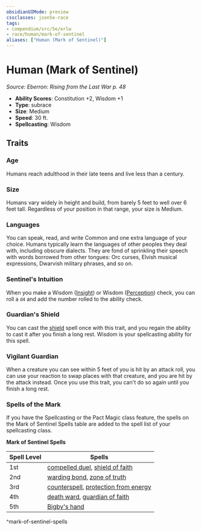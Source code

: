 ```yaml
---
obsidianUIMode: preview
cssclasses: json5e-race
tags:
- compendium/src/5e/erlw
- race/human/mark-of-sentinel
aliases: ["Human (Mark of Sentinel)"]
---
```

# Human (Mark of Sentinel)
*Source: Eberron: Rising from the Last War p. 48*  

- **Ability Scores**: Constitution +2, Wisdom +1
- **Type**: subrace
- **Size**: Medium
- **Speed**: 30 ft.
- **Spellcasting**: Wisdom

## Traits

### Age

Humans reach adulthood in their late teens and live less than a century.

### Size

Humans vary widely in height and build, from barely 5 feet to well over 6 feet tall. Regardless of your position in that range, your size is Medium.

### Languages

You can speak, read, and write Common and one extra language of your choice. Humans typically learn the languages of other peoples they deal with, including obscure dialects. They are fond of sprinkling their speech with words borrowed from other tongues: Orc curses, Elvish musical expressions, Dwarvish military phrases, and so on.

### Sentinel's Intuition

When you make a Wisdom ([Insight](rules/skills.md#Insight)) or Wisdom ([Perception](rules/skills.md#Perception)) check, you can roll a `d4` and add the number rolled to the ability check.

### Guardian's Shield

You can cast the [shield](compendium/spells/shield.md) spell once with this trait, and you regain the ability to cast it after you finish a long rest. Wisdom is your spellcasting ability for this spell.

### Vigilant Guardian

When a creature you can see within 5 feet of you is hit by an attack roll, you can use your reaction to swap places with that creature, and you are hit by the attack instead. Once you use this trait, you can't do so again until you finish a long rest.

### Spells of the Mark

If you have the Spellcasting or the Pact Magic class feature, the spells on the Mark of Sentinel Spells table are added to the spell list of your spellcasting class.

**Mark of Sentinel Spells**

| Spell Level | Spells |
|-------------|--------|
| 1st | [compelled duel](compendium/spells/compelled-duel.md), [shield of faith](compendium/spells/shield-of-faith.md) |
| 2nd | [warding bond](compendium/spells/warding-bond.md), [zone of truth](compendium/spells/zone-of-truth.md) |
| 3rd | [counterspell](compendium/spells/counterspell.md), [protection from energy](compendium/spells/protection-from-energy.md) |
| 4th | [death ward](compendium/spells/death-ward.md), [guardian of faith](compendium/spells/guardian-of-faith.md) |
| 5th | [Bigby's hand](compendium/spells/bigbys-hand.md) |
^mark-of-sentinel-spells